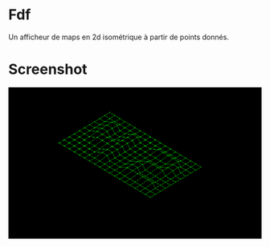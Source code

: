 # Fdf

  Un afficheur de maps en 2d isométrique à partir de points donnés.

# Screenshot 

![Alt text](/screenshot/screenshot.png?raw=true "A simple map")
